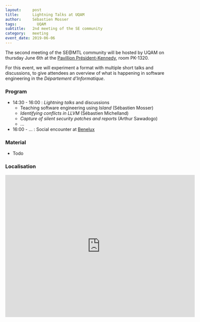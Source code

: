 ```yaml
---
layout:     post
title:      Lightning Talks at UQAM
author:     Sébastien Mosser
tags: 		  UQAM
subtitle:  	2nd meeting of the SE community
category:   meeting
event_date: 2019-06-06
---
```


The second meeting of the SE@MTL community will be hosted by UQAM on thursday June 6th at the [Pavillion Président-Kennedy](https://goo.gl/maps/LZCWb1zNiUon78dP9), room PK-1320.

For this event, we will experiment a format with multiple short talks and discussions, to give attendees an overview of what is happening in software engineering in the _Département d'Informatique_.

### Program

  - 14:30 - 16:00 : _Lightning talks_ and discussions
    - Teaching software engineering using _Island_ (Sébastien Mosser)
    - _Identifying conflicts in LLVM_ (Sébastien Michelland)
    - _Capture of silent security patches and reports_ (Arthur Sawadogo)
    - ...
  - 16:00 - ... : Social encounter at [Benelux](https://goo.gl/maps/L4eQBE9fCq4xoZbF6)

### Material

  - Todo

### Localisation

<iframe align="center" src="https://www.google.com/maps/embed?pb=!1m18!1m12!1m3!1d1398.0285145354565!2d-73.56966194178148!3d45.50893059477532!2m3!1f0!2f0!3f0!3m2!1i1024!2i768!4f13.1!3m3!1m2!1s0x4cc91a4ed38de739%3A0xa1f8ad3e0c7a56d2!2sPavillon+President-Kennedy!5e0!3m2!1sen!2sca!4v1557956540140!5m2!1sen!2sca" width="600" height="450" frameborder="0" style="border:0" allowfullscreen></iframe>
